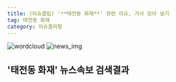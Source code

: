 ```yaml
---
title: (이슈클립) '**태전동 화재**' 관련 이슈, 기사 모아 보기
tag: 태전동 화재
category: 이슈클리핑
---
```

![wordcloud](https://s3.ap-northeast-2.amazonaws.com/lyrics101-wordcloud/2018-08-28-1535430818.png)
![news_img](https://user-images.githubusercontent.com/42597476/44507050-1206f400-a6e4-11e8-8d98-7ffbfebb353f.png)
## **'**태전동 화재**'** 뉴스속보 검색결과

